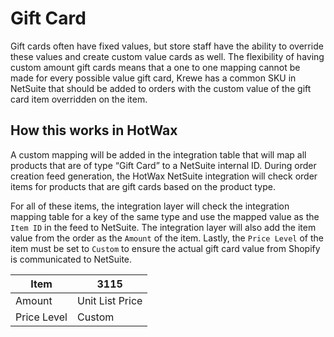 # Gift Card
Gift cards often have fixed values, but store staff have the ability to override these values and create custom value cards as well. The flexibility of having custom amount gift cards means that a one to one mapping cannot be made for every possible value gift card, Krewe has a common SKU in NetSuite that should be added to orders with the custom value of the gift card item overridden on the item.

## How this works in HotWax
A custom mapping will be added in the integration table that will map all products that are of type “Gift Card” to a NetSuite internal ID. During order creation feed generation, the HotWax NetSuite integration will check order items for products that are gift cards based on the product type.

For all of these items, the integration layer will check the integration mapping table for a key of the same type and use the mapped value as the `Item ID` in the feed to NetSuite. The integration layer will also add the item value from the order as the `Amount` of the item. Lastly, the `Price Level` of the item must be set to `Custom` to ensure the actual gift card value from Shopify is communicated to NetSuite.

| Item           | 3115            |
| -------------- | --------------- |
| Amount         | Unit List Price |
| Price Level    | Custom          |
